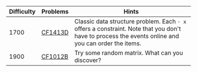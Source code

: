 | Difficulty | Problems | Hints |
| -------- | -------- | -------- |
| 1700 | [CF1413D](https://codeforces.com/problemset/problem/1413/D) | Classic data structure problem. Each `- x` offers a constraint. Note that you don't have to process the events online and you can order the items. |
| 1900 | [CF1012B](https://codeforces.com/problemset/problem/1012/B) | Try some random matrix. What can you discover? |